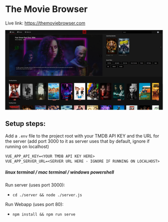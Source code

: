 # The Movie Browser

Live link: https://themoviebrowser.com

![image](./public/images/tmbscreen.png)
## Setup steps:

Add a `.env` file to the project root with your TMDB API KEY
and the URL for the server (add port 3000 to it as server uses that by default, ignore if running on localhost)
```
VUE_APP_API_KEY=<YOUR TMDB API KEY HERE>
VUE_APP_SERVER_URL=<SERVER URL HERE - IGNORE IF RUNNING ON LOCALHOST>
```
##### linux terminal / mac terminal / windows powershell
Run server (uses port 3000):
  - `cd ./server && node ./server.js` 
 
Run Webapp (uses port 80):
 - `npm install && npm run serve`
